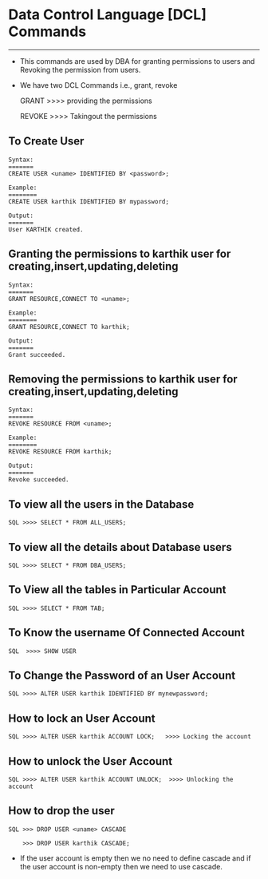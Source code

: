 # Data Control Language [DCL] Commands
------------


* This commands are used by DBA for granting permissions to users and Revoking the permission from users.

* We have two DCL Commands i.e., grant, revoke

    GRANT >>>> providing the permissions
 
    REVOKE >>>> Takingout the permissions



## To Create User 
```
Syntax:
=======
CREATE USER <uname> IDENTIFIED BY <password>;

Example:
========
CREATE USER karthik IDENTIFIED BY mypassword;

Output:
=======
User KARTHIK created.
```

## Granting the permissions to karthik user for creating,insert,updating,deleting
```
Syntax:
=======
GRANT RESOURCE,CONNECT TO <uname>;

Example:
========
GRANT RESOURCE,CONNECT TO karthik;

Output:
=======
Grant succeeded.
```


## Removing the permissions to karthik user for creating,insert,updating,deleting

```
Syntax:
=======
REVOKE RESOURCE FROM <uname>;

Example:
========
REVOKE RESOURCE FROM karthik;

Output:
=======
Revoke succeeded.
```


## To view all the users in the Database

```
SQL >>>> SELECT * FROM ALL_USERS;
```
## To view all the details about Database users

```
SQL >>>> SELECT * FROM DBA_USERS;
```

## To View all the tables in Particular Account

```
SQL >>>> SELECT * FROM TAB;
```

## To Know the username Of Connected Account

```
SQL  >>>> SHOW USER
```
## To Change the Password of an User Account

```
SQL >>>> ALTER USER karthik IDENTIFIED BY mynewpassword;
```
## How to lock an User Account

```
SQL >>>> ALTER USER karthik ACCOUNT LOCK;   >>>> Locking the account
```

## How to unlock the User Account

```
SQL >>>> ALTER USER karthik ACCOUNT UNLOCK;  >>>> Unlocking the account
```

## How to drop the user

```
SQL >>> DROP USER <uname> CASCADE

    >>> DROP USER karthik CASCADE;
```

*  If the user account is empty then we no need to define cascade and if the user account is non-empty then we need to use 
  cascade.



